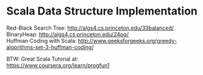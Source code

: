 # Scala Data Structure Implementation 
Red-Black Search Tree: http://algs4.cs.princeton.edu/33balanced/  
BinaryHeap: http://algs4.cs.princeton.edu/24pq/  
Huffman Coding with Scala:  http://www.geeksforgeeks.org/greedy-algorithms-set-3-huffman-coding/


BTW: Great Scala Tutorial at:  
https://www.coursera.org/learn/progfun1
